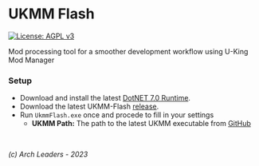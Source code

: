 # UKMM Flash

[![License: AGPL v3](https://img.shields.io/badge/License-AGPL_v3-blue.svg)](https://www.gnu.org/licenses/agpl-3.0)

Mod processing tool for a smoother development workflow using U-King Mod Manager

### Setup

- Download and install the latest [DotNET 7.0 Runtime](https://dotnet.microsoft.com/en-us/download/dotnet/7.0).
- Download the latest UKMM-Flash [release](https://github.com/ArchLeaders/UKMM-Flash/releases/latest).
- Run `UkmmFlash.exe` once and procede to fill in your settings
    - **UKMM Path:** The path to the latest UKMM executable from [GitHub](https://github.com/NiceneNerd/ukmm/releases/)

<br>

*(c) Arch Leaders - 2023*
